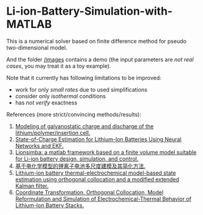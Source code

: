 # Li-ion-Battery-Simulation-with-MATLAB
This is a numerical solver based on finite difference method for pseudo two-dimensional model. 

And the folder [/images](./images) contains a demo (the input parameters are *not real cases*, you may treat it as a toy example).

Note that it currently has following limitations to be improved:
- work for only *small rates* due to used simplifications
- consider only *isothermal* conditions 
- has *not verify* exactness

References (more strict/convincing methods/results):

1. [Modeling of galvanostatic charge and discharge of the lithium/polymer/insertion cell.](http://jes.ecsdl.org/content/140/6/1526.abstract)
1. [State-of-Charge Estimation for Lithium-Ion Batteries Using Neural Networks and EKF.](https://ieeexplore.ieee.org/abstract/document/5416277)
1. [Lionsimba: a matlab framework based on a finite volume model suitable for Li-ion battery design, simulation, and control.](https://github.com/lionsimbatoolbox/LIONSIMBA)
1. [基于电化学模型的锂离子电池多尺度建模及其简化方法.](http://wulixb.iphy.ac.cn/CN/abstract/abstract71145.shtml)
1. [Lithium-ion battery thermal-electrochemical model-based state estimation using orthogonal collocation and a modified extended Kalman filter.](https://arxiv.org/pdf/1506.08689.pdf)
1. [Coordinate Transformation, Orthogonal Collocation, Model Reformulation and Simulation of Electrochemical-Thermal Behavior of Lithium-Ion Battery Stacks.](http://jes.ecsdl.org/content/158/12/A1461.full.pdf?casa_token=x4z_ND9r7HUAAAAA:3kQ8V2vdedQcDfRfS3qa1OqE6k5JU2AtRwomVQa3rEP48JLtPzbmVmXqDnQLk3TyjllH_w-fbZVMMg)
